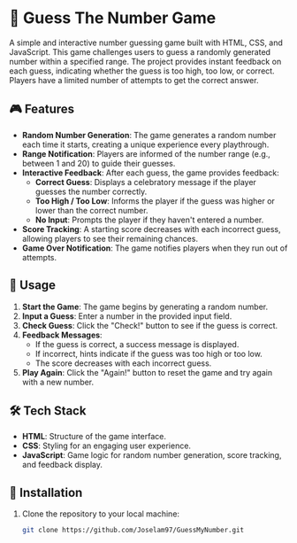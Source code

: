 # 🔢 Guess The Number Game

A simple and interactive number guessing game built with HTML, CSS, and JavaScript. This game challenges users to guess a randomly generated number within a specified range. The project provides instant feedback on each guess, indicating whether the guess is too high, too low, or correct. Players have a limited number of attempts to get the correct answer.

## 🎮 Features
- **Random Number Generation**: The game generates a random number each time it starts, creating a unique experience every playthrough.
- **Range Notification**: Players are informed of the number range (e.g., between 1 and 20) to guide their guesses.
- **Interactive Feedback**: After each guess, the game provides feedback:
  - **Correct Guess**: Displays a celebratory message if the player guesses the number correctly.
  - **Too High / Too Low**: Informs the player if the guess was higher or lower than the correct number.
  - **No Input**: Prompts the player if they haven't entered a number.
- **Score Tracking**: A starting score decreases with each incorrect guess, allowing players to see their remaining chances.
- **Game Over Notification**: The game notifies players when they run out of attempts.

## 📖 Usage
1. **Start the Game**: The game begins by generating a random number.
2. **Input a Guess**: Enter a number in the provided input field.
3. **Check Guess**: Click the "Check!" button to see if the guess is correct.
4. **Feedback Messages**:
   - If the guess is correct, a success message is displayed.
   - If incorrect, hints indicate if the guess was too high or too low.
   - The score decreases with each incorrect guess.
5. **Play Again**: Click the "Again!" button to reset the game and try again with a new number.

## 🛠️ Tech Stack
- **HTML**: Structure of the game interface.
- **CSS**: Styling for an engaging user experience.
- **JavaScript**: Game logic for random number generation, score tracking, and feedback display.

## 🚀 Installation
1. Clone the repository to your local machine:
   ```bash
   git clone https://github.com/Joselam97/GuessMyNumber.git
